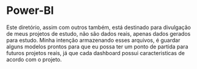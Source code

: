 # Power-BI
Este diretório, assim com outros também, está destinado para divulgação de meus projetos de estudo, não são dados reais, apenas dados gerados para estudo.
Minha intenção armazenando esses arquivos, é guardar alguns modelos prontos para que eu possa ter um ponto de partida para futuros projetos reais, já que cada dashboard possui caracteristicas de acordo com o projeto.
